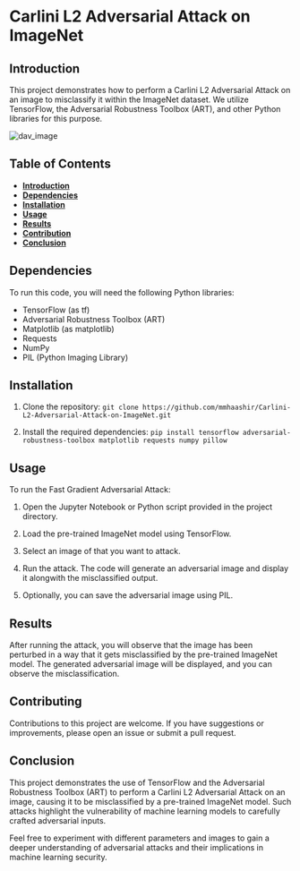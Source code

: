 # Carlini L2 Adversarial Attack on ImageNet

## Introduction <a name="intro"></a>

This project demonstrates how to perform a Carlini L2 Adversarial Attack on an image to misclassify it within the ImageNet dataset. We utilize TensorFlow, the Adversarial Robustness Toolbox (ART), and other Python libraries for this purpose.

![dav_image](https://pyimagesearch.com/wp-content/uploads/2020/10/basic_image_adversaries_header.png)

## Table of Contents

- [**Introduction**](#intro)
- [**Dependencies**](#dep)
- [**Installation**](#install)
- [**Usage**](#usage)
- [**Results**](#results)
- [**Contribution**](#contr)
- [**Conclusion**](#conc)

## Dependencies <a name="dep"></a>

To run this code, you will need the following Python libraries:

  - TensorFlow (as tf)
  - Adversarial Robustness Toolbox (ART)
  - Matplotlib (as matplotlib)
  - Requests
  - NumPy
  - PIL (Python Imaging Library)

## Installation <a name="install"></a>

1. Clone the repository:
   `git clone https://github.com/mmhaashir/Carlini-L2-Adversarial-Attack-on-ImageNet.git`
   
3. Install the required dependencies:
   `pip install tensorflow adversarial-robustness-toolbox matplotlib requests numpy pillow`

## Usage <a name="usage"></a>

To run the Fast Gradient Adversarial Attack:

  1. Open the Jupyter Notebook or Python script provided in the project directory.

  2. Load the pre-trained ImageNet model using TensorFlow.

  3. Select an image of that you want to attack.

  4. Run the attack. The code will generate an adversarial image and display it alongwith the misclassified output.

  5. Optionally, you can save the adversarial image using PIL.

## Results <a name="results"></a>

After running the attack, you will observe that the image has been perturbed in a way that it gets misclassified by the pre-trained ImageNet model. The generated adversarial image will be displayed, and you can observe the misclassification.

## Contributing <a  name="contr"></a>

Contributions to this project are welcome. If you have suggestions or improvements, please open an issue or submit a pull request.

## Conclusion <a name="conc"></a>

This project demonstrates the use of TensorFlow and the Adversarial Robustness Toolbox (ART) to perform a Carlini L2 Adversarial Attack on an image, causing it to be misclassified by a pre-trained ImageNet model. Such attacks highlight the vulnerability of machine learning models to carefully crafted adversarial inputs.

Feel free to experiment with different parameters and images to gain a deeper understanding of adversarial attacks and their implications in machine learning security.
